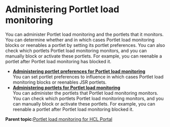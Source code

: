 # Administering Portlet load monitoring 

You can administer Portlet load monitoring and the portlets that it monitors. You can determine whether and in which cases Portlet load monitoring blocks or reenables a portlet by setting its portlet preferences. You can also check which portlets Portlet load monitoring monitors, and you can manually block or activate these portlets. For example, you can reenable a portlet after Portlet load monitoring has blocked it.

-   **[Administering portlet preferences for Portlet load monitoring ](../dev-portlet/plmt_adm_portlet_prefs.md)**  
You can set portlet preferences to influence in which cases Portlet load monitoring blocks or reenables JSR portlets.
-   **[Administering portlets for Portlet load monitoring ](../dev-portlet/plmt_adm_portlets.md)**  
You can administer the portlets that Portlet load monitoring monitors. You can check which portlets Portlet load monitoring monitors, and you can manually block or activate these portlets. For example, you can reenable a portlet after Portlet load monitoring blocked it.

**Parent topic:**[Portlet load monitoring for HCL Portal ](../dev-portlet/plmc.md)

